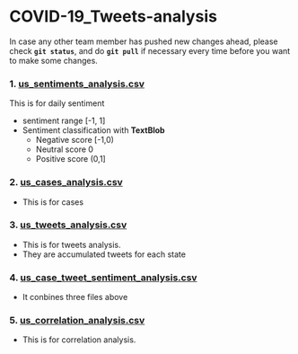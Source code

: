 # COVID-19_Tweets-analysis
In case any other team member has pushed new changes ahead, please check **`git status`**, and do **`git pull`** if necessary every time before you want to make some changes.

### 1. **[us_sentiments_analysis.csv](https://github.com/AllenSun7/COVID-19_Tweets-analysis/blob/master/src/us_sentiments_analysis.csv)**

This is for daily sentiment 
- sentiment range [-1, 1]
- Sentiment classification with **TextBlob**
    - Negative score [-1,0)
    - Neutral  score   0
    - Positive score (0,1]

### 2. **[us_cases_analysis.csv](https://github.com/AllenSun7/COVID-19_Tweets-analysis/blob/master/src/us_case_analysis.csv)**

- This is for cases

### 3. **[us_tweets_analysis.csv](https://github.com/AllenSun7/COVID-19_Tweets-analysis/blob/master/src/us_tweet_analysis.csv)**

- This is for tweets analysis.
- They are accumulated tweets for each state

### 4. **[us_case_tweet_sentiment_analysis.csv](https://github.com/AllenSun7/COVID-19_Tweets-analysis/blob/master/src/us_case_tweet_sentiment_analysis.csv)**
- It conbines three files above

### 5. **[us_correlation_analysis.csv](https://github.com/AllenSun7/COVID-19_Tweets-analysis/blob/master/src/us_correlation_analysis.csv)**
- This is for correlation analysis.